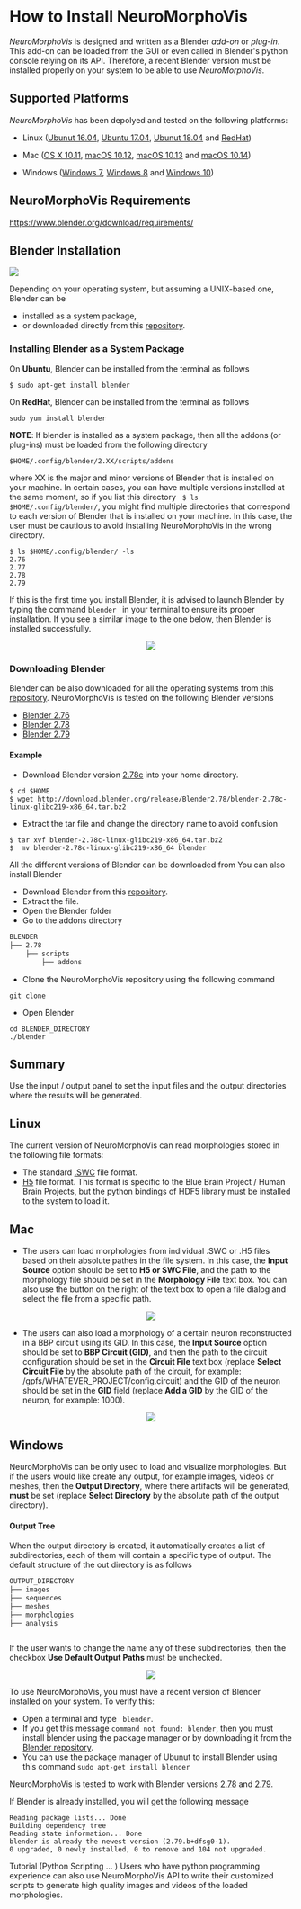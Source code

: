 # How to Install NeuroMorphoVis
_NeuroMorphoVis_ is designed and written as a Blender _add-on_ or _plug-in_. This add-on can be loaded from the GUI or even called in Blender's python console relying on its API. Therefore, a recent Blender version must be installed properly on your system to be able to use _NeuroMorphoVis_. 


## Supported Platforms 

_NeuroMorphoVis_ has been depolyed and tested on the following platforms:
 
+ Linux ([Ubunut 16.04](http://releases.ubuntu.com/16.04.5/), [Ubuntu 17.04](http://old-releases.ubuntu.com/releases/17.04/), [Ubunut 18.04](http://releases.ubuntu.com/18.04/) and [RedHat](https://www.redhat.com/en)) 

+ Mac ([OS X 10.11](https://en.wikipedia.org/wiki/OS_X_El_Capitan), [macOS 10.12](https://en.wikipedia.org/wiki/MacOS_Sierra), [macOS 10.13](https://en.wikipedia.org/wiki/MacOS_High_Sierra) and [macOS 10.14](https://en.wikipedia.org/wiki/MacOS_Mojave))

+ Windows ([Windows 7](https://en.wikipedia.org/wiki/Windows_7), [Windows 8](https://en.wikipedia.org/wiki/Windows_8) and [Windows 10](https://en.wikipedia.org/wiki/Windows_10))

## NeuroMorphoVis Requirements 

https://www.blender.org/download/requirements/ 

## Blender Installation 
<p align="left">
  <img src="images/blender-logo.png">
</p>

Depending on your operating system, but assuming a UNIX-based one, Blender can be  
+ installed as a system package, 
+ or downloaded directly from this [repository](http://download.blender.org/release/).

### Installing Blender as a System Package

On __Ubuntu__, Blender can be installed from the terminal as follows 
```
$ sudo apt-get install blender
```

On __RedHat__, Blender can be installed from the terminal as follows
```
sudo yum install blender
```

__NOTE__: If blender is installed as a system package, then all the addons (or plug-ins) must be loaded from the following directory
```
$HOME/.config/blender/2.XX/scripts/addons
```
where XX is the major and minor versions of Blender that is installed on your machine. In certain cases, you can have multiple versions installed at the same moment, so if you list this directory ``` $ ls $HOME/.config/blender/```, you might find multiple directories that correspond to each version of Blender that is installed on your machine. In this case, the user must be cautious to avoid installing NeuroMorphoVis in the wrong directory. 
```
$ ls $HOME/.config/blender/ -ls 
2.76
2.77
2.78
2.79
```

If this is the first time you install Blender, it is advised to launch Blender by typing the command ```blender ``` in your terminal to ensure its proper installation. If you see a similar image to the one below, then Blender is installed successfully. 

<p align="center">
  <img src="images/blender-interface.png">
</p>

### Downloading Blender 
Blender can be also downloaded for all the operating systems from this [repository](http://download.blender.org/release/). NeuroMorphoVis is tested on the following Blender versions 
+ [Blender 2.76](http://download.blender.org/release/Blender2.76/)
+ [Blender 2.78](http://download.blender.org/release/Blender2.78/)
+ [Blender 2.79](http://download.blender.org/release/Blender2.79/)

#### Example 
+ Download Blender version [2.78c](http://download.blender.org/release/Blender2.78/blender-2.78c-linux-glibc219-x86_64.tar.bz2) into your home directory.
```
$ cd $HOME
$ wget http://download.blender.org/release/Blender2.78/blender-2.78c-linux-glibc219-x86_64.tar.bz2
```

+ Extract the tar file and change the directory name to avoid confusion
```
$ tar xvf blender-2.78c-linux-glibc219-x86_64.tar.bz2 
$  mv blender-2.78c-linux-glibc219-x86_64 blender
```






All the different versions of Blender can be downloaded from  You can also install Blender 

+ Download Blender from this [repository](http://download.blender.org/release/Blender2.78/).
+ Extract the file. 
+ Open the Blender folder 
+ Go to the addons directory 

```bash
BLENDER
├── 2.78
    ├── scripts 
        ├── addons
```
 + Clone the NeuroMorphoVis repository using the following command 
 
 ```
 git clone 
 ```
 
 + Open Blender 
 ```
 cd BLENDER_DIRECTORY 
 ./blender 
 ```
 

## Summary
Use the input / output panel to set the input files and the output directories where the results will be generated.    

## Linux
The current version of NeuroMorphoVis can read morphologies stored in the following file formats:
+ The standard [.SWC](http://www.neuronland.org/NLMorphologyConverter/MorphologyFormats/SWC/Spec.html) file format. 
+ [H5](https://developer.humanbrainproject.eu/docs/projects/morphology-documentation/0.0.2/index.html) file format. This format is specific to the Blue Brain Project / Human Brain Projects, but the python bindings of HDF5 library must be installed to the system to load it.   

## Mac 
+ The users can load morphologies from individual .SWC or .H5 files based on their absolute pathes in the file system. In this case, the __Input Source__ option should be set to __H5 or SWC File__, and the path to the morphology file should be set in the __Morphology File__ text box. You can also use the button on the right of the text box to open a file dialog and select the file from a specific path.

<p align="center">
  <img src="images/io-1.png">
</p>

+ The users can also load a morphology of a certain neuron reconstructed in a BBP circuit using its GID. In this case, the __Input Source__ option should be set to __BBP Circuit (GID)__, and then the path to the circuit configuration should be set in the __Circuit File__ text box (replace __Select Circuit File__ by the absolute path of the circuit, for example: /gpfs/WHATEVER_PROJECT/config.circuit) and the GID of the neuron should be set in the __GID__ field (replace __Add a GID__ by the GID of the neuron, for example: 1000).  

<p align="center">
  <img src="images/io-2.png">
</p>

## Windows
NeuroMorphoVis can be only used to load and visualize morphologies. But if the users would like create any output, for example images, videos or meshes, then the __Output Directory__, where there artifacts will be generated, __must__ be set (replace __Select Directory__ by the absolute path of the output directory).

#### Output Tree
When the output directory is created, it automatically creates a list of subdirectories, each of them will contain a specific type of output. The default structure of the out directory is as follows 

```bash
OUTPUT_DIRECTORY
├── images
├── sequences
├── meshes
├── morphologies
├── analysis



```

If the user wants to change the name any of these subdirectories, then the checkbox __Use Default Output Paths__ must be unchecked. 

<p align="center">
  <img src="images/io-3.png">
</p>

To use NeuroMorphoVis, you must have a recent version of Blender installed on your system. To verify this: 
+ Open a terminal and type ``` blender```. 
+ If you get this message ```command not found: blender```, then you must install blender using the package manager or by downloading it from the [Blender repository](http://download.blender.org/release/).
+ You can use the package manager of Ubunut to install Blender using this command 
``` sudo apt-get install blender ```

NeuroMorphoVis is tested to work with Blender versions [2.78](http://download.blender.org/release/Blender2.78/) and [2.79](http://download.blender.org/release/Blender2.79/).

If Blender is already installed, you will get the following message 
```
Reading package lists... Done
Building dependency tree       
Reading state information... Done
blender is already the newest version (2.79.b+dfsg0-1).
0 upgraded, 0 newly installed, 0 to remove and 104 not upgraded.
```

Tutorial (Python  Scripting ... )
Users who have python programming experience can also use NeuroMorphoVis API to write their customized scripts to generate high quality images and videos of the loaded morphologies.  
